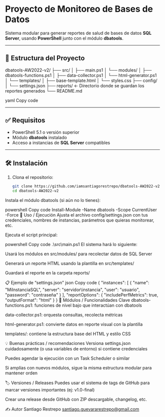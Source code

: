 # Proyecto de Monitoreo de Bases de Datos

Sistema modular para generar reportes de salud de bases de datos **SQL Server**, usando **PowerShell** junto con el módulo **dbatools**.

---

## 📂 Estructura del Proyecto

dbatools-AW2022-v2/
├── src/
│ ├── main.ps1
│ └── modules/
│ ├── dbatools-functions.ps1
│ ├── data-collector.ps1
│ └── html-generator.ps1
│ └── templates/
│ ├── base-template.html
│ └── styles.css
├── config/
│ └── settings.json
├── reports/ ← Directorio donde se guardan los reportes generados
└── README.md

yaml
Copy code

---

## ✅ Requisitos

- PowerShell 5.1 o versión superior
- Módulo **dbatools** instalado
- Acceso a instancias de **SQL Server** compatibles

---

## 🛠 Instalación

1. Clona el repositorio:
   ```bash
   git clone https://github.com/iamsantiagorestrepo/dbatools-AW2022-v2.git
   cd dbatools-AW2022-v2
Instala el módulo dbatools (si aún no lo tienes):

powershell
Copy code
Install-Module -Name dbatools -Scope CurrentUser -Force
🚀 Uso / Ejecución
Ajusta el archivo config/settings.json con tus credenciales, nombres de instancias, parámetros que quieras monitorear, etc.

Ejecuta el script principal:

powershell
Copy code
.\src\main.ps1
El sistema hará lo siguiente:

Usará los módulos en src/modules/ para recolectar datos de SQL Server

Generará un reporte HTML usando la plantilla en src/templates/

Guardará el reporte en la carpeta reports/

📋 Ejemplo de “settings.json”
json
Copy code
{
  "instances": [
    {
      "name": "MiInstanciaSQL",
      "server": "servidor\\instancia",
      "user": "usuario",
      "password": "contraseña"
    }
  ],
  "reportOptions": {
    "includePerfMetrics": true,
    "outputFormat": "html"
  }
}
🧩 Módulos / Funcionalidades Clave
dbatools-functions.ps1: funciones de nivel bajo que interactúan con dbatools

data-collector.ps1: orquesta consultas, recolecta métricas

html-generator.ps1: convierte datos en reporte visual con la plantilla

templates/: contiene la estructura base del HTML y estilo CSS

💡 Buenas prácticas / recomendaciones
Versiona settings.json cuidadosamente (o usa variables de entorno) si contiene credenciales

Puedes agendar la ejecución con un Task Scheduler o similar

Si amplías con nuevos módulos, sigue la misma estructura modular para mantener orden

🏷 Versiones / Releases
Puedes usar el sistema de tags de GitHub para marcar versiones importantes (ej: v1.0-final)

Crear una release desde GitHub con ZIP descargable, changelog, etc.

✍️ Autor
Santiago Restrepo
santiago.guevararestrepo@gmail.com